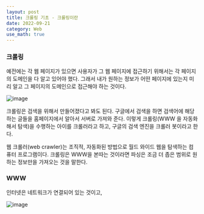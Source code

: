 ```yaml
---
layout: post
title: 크롤링 기초 - 크롤링이란
date: 2022-09-21
category: Web
use_math: true
---
```


### 크롤링

예전에는 각 웹 페이지가 있으면 사용자가 그 웹 페이지에 접근하기 위해서는 각 페이지의 도메인을 다 알고 있어야 했다. 그래서 내가 원하는 정보가 어떤 페이지에 있는지 미리 알고 그 페이지의 도메인으로 접근해야 하는 것이다. 

![image](https://user-images.githubusercontent.com/61526722/191630570-9d4a68ec-f38b-43be-8a99-9ebc6ac0f236.png)

크롤링은 검색을 위해서 만들어졌다고 봐도 된다. 구글에서 검색을 하면 검색어에 해당하는 글들을 홈페이지에서 알아서 서버로 가져와 준다. 이렇게 크롤링(WWW 을 자동화해서 탐색)을 수행하는 아이를 크롤러라고 하고, 구글의 검색 엔진을 크롤러 봇이라고 한다. 

웹 크롤러(web crawler)는 조직적, 자동화된 방법으로 월드 와이드 웹을 탐색하는 컴퓨터 프로그램이다. 크롤링은 WWW을 본따는 것이라면 파싱은 조금 더 좁은 범위로 원하는 정보만을 가져오는 것을 말한다. 

### WWW

인터넷은 네트워크가 연결되어 있는 것이고, 

![image](https://user-images.githubusercontent.com/61526722/191632402-3b4691bb-89d9-45a5-9d01-d64a4418974c.png)
